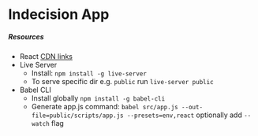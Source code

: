 # Indecision App



##### Resources
- React [CDN links](https://reactjs.org/docs/cdn-links.html)
- Live Server 
    - Install: `npm install -g live-server`
    - To serve specific dir e.g. `public` run `live-server public`
- Babel CLI 
    - Install globally `npm install -g babel-cli`
    - Generate app.js command: `babel src/app.js --out-file=public/scripts/app.js --presets=env,react` optionally 
add `--watch` flag